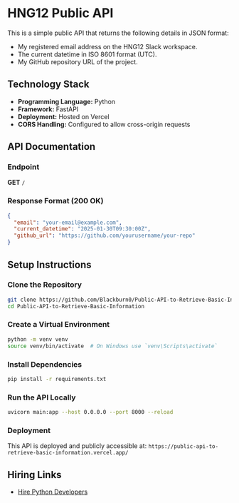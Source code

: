 # HNG12 Public API

This is a simple public API that returns the following details in JSON format:
- My registered email address on the HNG12 Slack workspace.
- The current datetime in ISO 8601 format (UTC).
- My GitHub repository URL of the project.

## Technology Stack
- **Programming Language:** Python
- **Framework:** FastAPI
- **Deployment:** Hosted on Vercel
- **CORS Handling:** Configured to allow cross-origin requests

## API Documentation

### Endpoint
**GET** `/`

### Response Format (200 OK)
```json
{
  "email": "your-email@example.com",
  "current_datetime": "2025-01-30T09:30:00Z",
  "github_url": "https://github.com/yourusername/your-repo"
}
```

## Setup Instructions

### Clone the Repository
```bash
git clone https://github.com/Blackburn0/Public-API-to-Retrieve-Basic-Information.git
cd Public-API-to-Retrieve-Basic-Information
```

### Create a Virtual Environment
```bash
python -m venv venv
source venv/bin/activate  # On Windows use `venv\Scripts\activate`
```

### Install Dependencies
```bash
pip install -r requirements.txt
```

### Run the API Locally
```bash
uvicorn main:app --host 0.0.0.0 --port 8000 --reload
```

### Deployment
This API is deployed and publicly accessible at:
`https://public-api-to-retrieve-basic-information.vercel.app/`

## Hiring Links
- [Hire Python Developers](https://hng.tech/hire/python-developers)